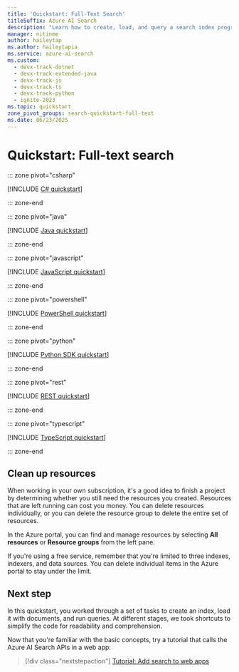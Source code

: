 ```yaml
---
title: 'Quickstart: Full-Text Search'
titleSuffix: Azure AI Search
description: "Learn how to create, load, and query a search index programmatically."
manager: nitinme
author: haileytap
ms.author: haileytapia
ms.service: azure-ai-search
ms.custom:
  - devx-track-dotnet
  - devx-track-extended-java
  - devx-track-js
  - devx-track-ts
  - devx-track-python
  - ignite-2023
ms.topic: quickstart
zone_pivot_groups: search-quickstart-full-text
ms.date: 06/23/2025
---
```


# Quickstart: Full-text search

::: zone pivot="csharp"

[!INCLUDE [C# quickstart](includes/quickstarts/full-text-csharp.md)]

::: zone-end

::: zone pivot="java"

[!INCLUDE [Java quickstart](includes/quickstarts/full-text-java.md)]

::: zone-end

::: zone pivot="javascript"

[!INCLUDE [JavaScript quickstart](includes/quickstarts/full-text-javascript.md)]

::: zone-end

::: zone pivot="powershell"

[!INCLUDE [PowerShell quickstart](includes/quickstarts/full-text-powershell.md)]

::: zone-end

::: zone pivot="python"

[!INCLUDE [Python SDK quickstart](includes/quickstarts/full-text-python.md)]

::: zone-end

::: zone pivot="rest"

[!INCLUDE [REST quickstart](includes/quickstarts/full-text-rest.md)]

::: zone-end

::: zone pivot="typescript"

[!INCLUDE [TypeScript quickstart](includes/quickstarts/full-text-typescript.md)]

::: zone-end

## Clean up resources

When working in your own subscription, it's a good idea to finish a project by determining whether you still need the resources you created. Resources that are left running can cost you money. You can delete resources individually, or you can delete the resource group to delete the entire set of resources.

In the Azure portal, you can find and manage resources by selecting **All resources** or **Resource groups** from the left pane.

If you're using a free service, remember that you're limited to three indexes, indexers, and data sources. You can delete individual items in the Azure portal to stay under the limit.

## Next step

In this quickstart, you worked through a set of tasks to create an index, load it with documents, and run queries. At different stages, we took shortcuts to simplify the code for readability and comprehension.

Now that you're familiar with the basic concepts, try a tutorial that calls the Azure AI Search APIs in a web app:

> [!div class="nextstepaction"]
> [Tutorial: Add search to web apps](tutorial-csharp-overview.md)

